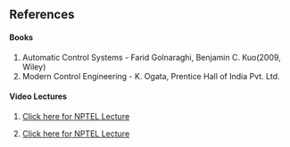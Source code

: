 ## References
#### Books
1. Automatic Control Systems - Farid Golnaraghi, Benjamin C. Kuo(2009, Wiley)
2. Modern Control Engineering - K. Ogata, Prentice Hall of India Pvt. Ltd.


#### Video Lectures
1. <a href="https://www.youtube.com/watch?v=3b2poIEjEFo" target="_blank">Click here for NPTEL Lecture</a>

2. <a href="https://www.youtube.com/watch?v=1OfLgpFq6Rc&list=PLSRCPd4kA2-S2Cu1tYUe5WGmc959y50Xf&index=5" target="_blank">Click here for NPTEL Lecture </a>

